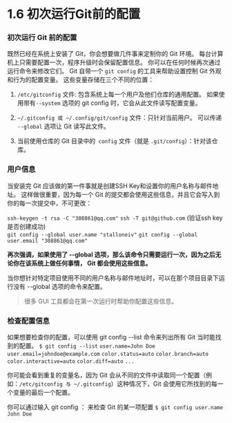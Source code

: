 # 1.6 初次运行Git前的配置

### 初次运行 Git 前的配置
既然已经在系统上安装了 Git，你会想要做几件事来定制你的 Git 环境。
每台计算机上只需要配置一次，程序升级时会保留配置信息。
你可以在任何时候再次通过运行命令来修改它们。
Git 自带一个 `git config` 的工具来帮助设置控制 Git 外观和行为的配置变量。
这些变量存储在三个不同的位置：
1. `/etc/gitconfig` 文件: 包含系统上每一个用户及他们仓库的通用配置。 如果使用带有`--system` 选项的 git config 时，它会从此文件读写配置变量。

2. `~/.gitconfig 或 ~/.config/git/config` 文件：只针对当前用户。 可以传递 `--global` 选项让 Git 读写此文件。

3. 当前使用仓库的 Git 目录中的` config` 文件（就是 `.git/config`）：针对该仓库。

### 用户信息
当安装完 Git 应该做的第一件事就是创建SSH Key和设置你的用户名称与邮件地址。 这样做很重要，因为每一个 Git 的提交都会使用这些信息，并且它会写入到你的每一次提交中，不可更改：

`ssh-keygen -t rsa -C "308861@qq.com"`
`ssh -T git@github.com`   (验证ssh key是否创建成功)           
`git config --global user.name "stalloneiv"`
`git config --global user.email "308861@qq.com"`

**再次强调，如果使用了 --global 选项，那么该命令只需要运行一次，因为之后无论你在该系统上做任何事情， Git 都会使用这些信息。**

当你想针对特定项目使用不同的用户名称与邮件地址时，可以在那个项目目录下运行没有 --global 选项的命令来配置。
>很多 GUI 工具都会在第一次运行时帮助你配置这些信息。

### 检查配置信息
如果想要检查你的配置，可以使用 git config --list 命令来列出所有 Git 当时能找到的配置。
`$ git config --list`
`user.name=John Doe`
`user.email=johndoe@example.com`
`color.status=auto`
`color.branch=auto`
`color.interactive=auto`
`color.diff=auto`
`...`

你可能会看到重复的变量名，因为 Git 会从不同的文件中读取同一个配置（例如：`/etc/gitconfig 与 ~/.gitconfig`）这种情况下，Git 会使用它所找到的每一个变量的最后一个配置。

你可以通过输入 git config <key>： 来检查 Git 的某一项配置
`$ git config user.name`
`John Doe`
